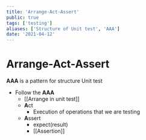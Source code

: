 ```yaml
---
title: 'Arrange-Act-Assert'
public: true
tags: ['testing']
aliases: ['Structure of Unit test', 'AAA']
date: '2021-04-12'
---
```


# Arrange-Act-Assert

**AAA** is a pattern for structure Unit test

- Follow the **AAA**
	- [[Arrange in unit test]]
	- **A**ct
		- Execution of operations that we are testing
	- **A**ssert
		- expect(result)
		- [[Assertion]]
